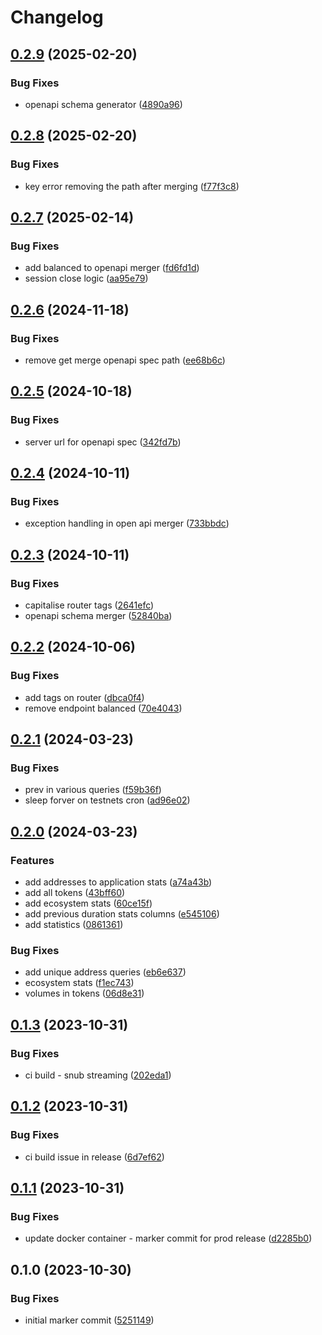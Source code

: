 # Changelog

## [0.2.9](https://github.com/sudoblockio/icon-stats/compare/v0.2.8...v0.2.9) (2025-02-20)


### Bug Fixes

* openapi schema generator ([4890a96](https://github.com/sudoblockio/icon-stats/commit/4890a969be31cdfc23b8e3a0b9e720cbf6bee02b))

## [0.2.8](https://github.com/sudoblockio/icon-stats/compare/v0.2.7...v0.2.8) (2025-02-20)


### Bug Fixes

* key error removing the path after merging ([f77f3c8](https://github.com/sudoblockio/icon-stats/commit/f77f3c84610baa7ac1ce814acf5e7c80dc607670))

## [0.2.7](https://github.com/sudoblockio/icon-stats/compare/v0.2.6...v0.2.7) (2025-02-14)


### Bug Fixes

* add balanced to openapi merger ([fd6fd1d](https://github.com/sudoblockio/icon-stats/commit/fd6fd1d1dd81999e6ec0dca66fe865eed376657a))
* session close logic ([aa95e79](https://github.com/sudoblockio/icon-stats/commit/aa95e79723e16e675c725f30dba37ec52e9d73fb))

## [0.2.6](https://github.com/sudoblockio/icon-stats/compare/v0.2.5...v0.2.6) (2024-11-18)


### Bug Fixes

* remove get merge openapi spec path ([ee68b6c](https://github.com/sudoblockio/icon-stats/commit/ee68b6c667ffac8c01b1abe039c7da10774b938d))

## [0.2.5](https://github.com/sudoblockio/icon-stats/compare/v0.2.4...v0.2.5) (2024-10-18)


### Bug Fixes

* server url for openapi spec ([342fd7b](https://github.com/sudoblockio/icon-stats/commit/342fd7bfc9d6947596c9977633a9612008b72bd4))

## [0.2.4](https://github.com/sudoblockio/icon-stats/compare/v0.2.3...v0.2.4) (2024-10-11)


### Bug Fixes

* exception handling in open api merger ([733bbdc](https://github.com/sudoblockio/icon-stats/commit/733bbdcacf53e122f4d66b329d5c286cbfac3fbc))

## [0.2.3](https://github.com/sudoblockio/icon-stats/compare/v0.2.2...v0.2.3) (2024-10-11)


### Bug Fixes

* capitalise router tags ([2641efc](https://github.com/sudoblockio/icon-stats/commit/2641efc1599f2aeb41166e641f54d59fd12ccb70))
* openapi schema merger ([52840ba](https://github.com/sudoblockio/icon-stats/commit/52840ba4e642a30e24bfe87953e345f82275d7a4))

## [0.2.2](https://github.com/sudoblockio/icon-stats/compare/v0.2.1...v0.2.2) (2024-10-06)


### Bug Fixes

* add tags on router ([dbca0f4](https://github.com/sudoblockio/icon-stats/commit/dbca0f4d58855ea5856053df928a67d0e9470966))
* remove endpoint balanced ([70e4043](https://github.com/sudoblockio/icon-stats/commit/70e4043c01db0991d5f640e1db30760e0c28f067))

## [0.2.1](https://github.com/sudoblockio/icon-stats/compare/v0.2.0...v0.2.1) (2024-03-23)


### Bug Fixes

* prev in various queries ([f59b36f](https://github.com/sudoblockio/icon-stats/commit/f59b36f3716a17b141982b14aee2dad9ad80141f))
* sleep forver on testnets cron ([ad96e02](https://github.com/sudoblockio/icon-stats/commit/ad96e025ced137fa01f67417a9509e3a97cd41d8))

## [0.2.0](https://github.com/sudoblockio/icon-stats/compare/v0.1.3...v0.2.0) (2024-03-23)


### Features

* add addresses to application stats ([a74a43b](https://github.com/sudoblockio/icon-stats/commit/a74a43bf951ec30f5394d9cfa6edaf177a2198d4))
* add all tokens ([43bff60](https://github.com/sudoblockio/icon-stats/commit/43bff60c8fe65501638d33d1282ac4836570d303))
* add ecosystem stats ([60ce15f](https://github.com/sudoblockio/icon-stats/commit/60ce15f4b4b8fbfc872363b9599099c1352d6bd5))
* add previous duration stats columns ([e545106](https://github.com/sudoblockio/icon-stats/commit/e545106e988f9cb39f2ca2d0a8f9cddbb4762c72))
* add statistics ([0861361](https://github.com/sudoblockio/icon-stats/commit/0861361741a8c8f9522387800b5bbaef29a3bc4c))


### Bug Fixes

* add unique address queries ([eb6e637](https://github.com/sudoblockio/icon-stats/commit/eb6e637fd831e80892495ac2d8f4357de10008bf))
* ecosystem stats ([f1ec743](https://github.com/sudoblockio/icon-stats/commit/f1ec7437cf25e0f32db6c524ee165d31add2ce23))
* volumes in tokens ([06d8e31](https://github.com/sudoblockio/icon-stats/commit/06d8e31855226353ff0a1eda195ce1dd142176c7))

## [0.1.3](https://github.com/sudoblockio/icon-stats/compare/v0.1.2...v0.1.3) (2023-10-31)


### Bug Fixes

* ci build - snub streaming ([202eda1](https://github.com/sudoblockio/icon-stats/commit/202eda199ddf648489a1a655355bbc40806777c4))

## [0.1.2](https://github.com/sudoblockio/icon-stats/compare/v0.1.1...v0.1.2) (2023-10-31)


### Bug Fixes

* ci build issue in release ([6d7ef62](https://github.com/sudoblockio/icon-stats/commit/6d7ef623e2d298379304c8f7053d9ae480118532))

## [0.1.1](https://github.com/sudoblockio/icon-stats/compare/v0.1.0...v0.1.1) (2023-10-31)


### Bug Fixes

* update docker container - marker commit for prod release ([d2285b0](https://github.com/sudoblockio/icon-stats/commit/d2285b093191a12879329ec0214d41f170b900c4))

## 0.1.0 (2023-10-30)


### Bug Fixes

* initial marker commit ([5251149](https://github.com/sudoblockio/icon-stats/commit/5251149763421534c5c36d24a36c3bfd50ece1ae))
